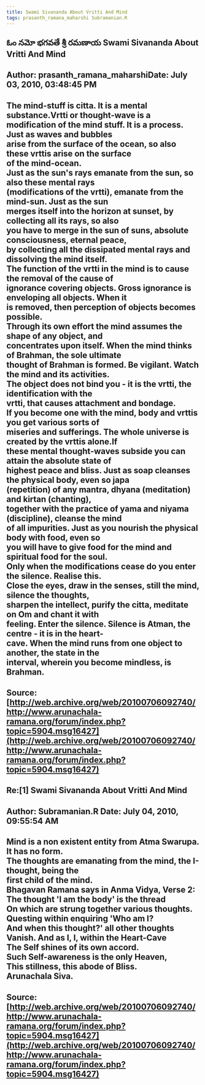 ```yaml
--- 
title: Swami Sivananda About Vritti And Mind   
tags: prasanth_ramana_maharshi Subramanian.R  
---  
```

## ఓం నమో భగవతే శ్రీ రమణాయ Swami Sivananda About Vritti And Mind  
Author: prasanth_ramana_maharshiDate: July 03, 2010, 03:48:45 PM  
---  
The mind-stuff is citta. It is a mental substance.Vrtti or thought-wave is a  
modification of the mind stuff. It is a process. Just as waves and bubbles  
arise from the surface of the ocean, so also these vrttis arise on the surface  
of the mind-ocean.   
Just as the sun's rays emanate from the sun, so also these mental rays  
(modifications of the vrtti), emanate from the mind-sun. Just as the sun  
merges itself into the horizon at sunset, by collecting all its rays, so also  
you have to merge in the sun of suns, absolute consciousness, eternal peace,  
by collecting all the dissipated mental rays and dissolving the mind itself.   
The function of the vrtti in the mind is to cause the removal of the cause of  
ignorance covering objects. Gross ignorance is enveloping all objects. When it  
is removed, then perception of objects becomes possible.   
Through its own effort the mind assumes the shape of any object, and  
concentrates upon itself. When the mind thinks of Brahman, the sole ultimate  
thought of Brahman is formed. Be vigilant. Watch the mind and its activities.  
The object does not bind you - it is the vrtti, the identification with the  
vrtti, that causes attachment and bondage.   
If you become one with the mind, body and vrttis you get various sorts of  
miseries and sufferings. The whole universe is created by the vrttis alone.If  
these mental thought-waves subside you can attain the absolute state of  
highest peace and bliss. Just as soap cleanses the physical body, even so japa  
(repetition) of any mantra, dhyana (meditation) and kirtan (chanting),  
together with the practice of yama and niyama (discipline), cleanse the mind  
of all impurities. Just as you nourish the physical body with food, even so  
you will have to give food for the mind and spiritual food for the soul.   
Only when the modifications cease do you enter the silence. Realise this.  
Close the eyes, draw in the senses, still the mind, silence the thoughts,  
sharpen the intellect, purify the citta, meditate on Om and chant it with  
feeling. Enter the silence. Silence is Atman, the centre - it is in the heart-  
cave. When the mind runs from one object to another, the state in the  
interval, wherein you become mindless, is Brahman.
 ---  
Source:[http://web.archive.org/web/20100706092740/http://www.arunachala-ramana.org/forum/index.php?topic=5904.msg16427](http://web.archive.org/web/20100706092740/http://www.arunachala-ramana.org/forum/index.php?topic=5904.msg16427)   
---  

## Re:[1] Swami Sivananda About Vritti And Mind  
Author: Subramanian.R       Date: July 04, 2010, 09:55:54 AM  
---  
Mind is a non existent entity from Atma Swarupa. It has no form.   
The thoughts are emanating from the mind, the I-thought, being the   
first child of the mind.   
Bhagavan Ramana says in Anma Vidya, Verse 2: The thought 'I am the body' is the thread   
On which are strung together various thoughts.   
Questing within enquiring 'Who am I?   
And when this thought?' all other thoughts   
Vanish. And as I, I, within the Heart-Cave   
The Self shines of its own accord.   
Such Self-awareness is the only Heaven,   
This stillness, this abode of Bliss.   
Arunachala Siva.
 ---  
Source:[http://web.archive.org/web/20100706092740/http://www.arunachala-ramana.org/forum/index.php?topic=5904.msg16427](http://web.archive.org/web/20100706092740/http://www.arunachala-ramana.org/forum/index.php?topic=5904.msg16427)   
---  

